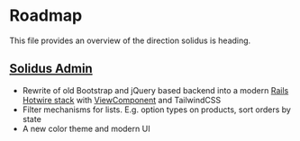 # Roadmap

This file provides an overview of the direction solidus is heading.

## [Solidus Admin](https://github.com/orgs/solidusio/projects/12)

- Rewrite of old Bootstrap and jQuery based backend into a modern [Rails Hotwire stack](https://hotwired.dev) with [ViewComponent](https://viewcomponent.org) and TailwindCSS
- Filter mechanisms for lists. E.g. option types on products, sort orders by state
- A new color theme and modern UI

